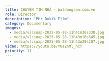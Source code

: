 ```yaml
---
title: CHUYỆN TÌM NHÀ - batdongsan.com.vn
role: Director
description: "PH: Dukik Film"
category: Documentary
images:
  - media/vlcsnap-2025-05-28-11h41m36s330.jpg
  - media/vlcsnap-2025-05-28-11h43m16s645.jpg
  - media/vlcsnap-2025-05-28-11h43m29s207.jpg
video: https://youtu.be/Y6a2nMl_ncY
priority: 11
---
```

